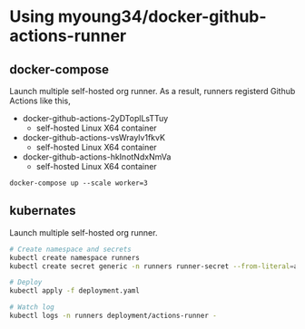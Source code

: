 # Using myoung34/docker-github-actions-runner

## docker-compose
Launch multiple self-hosted org runner.
As a result, runners registerd Github Actions like this,

- docker-github-actions-2yDToplLsTTuy
  - self-hosted Linux X64 container
- docker-github-actions-vsWraylv1fkvK
  - self-hosted Linux X64 container
- docker-github-actions-hkInotNdxNmVa
  - self-hosted Linux X64 container


```
docker-compose up --scale worker=3
```

## kubernates
Launch multiple self-hosted org runner.

```bash
# Create namespace and secrets
kubectl create namespace runners
kubectl create secret generic -n runners runner-secret --from-literal=access-token=$GITHUB_ORG_TOKEN --from-literal=org-name=$GITHUB_ORG

# Deploy
kubectl apply -f deployment.yaml

# Watch log
kubectl logs -n runners deployment/actions-runner -
```

